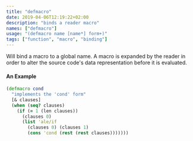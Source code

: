 ```yaml
---
title: "defmacro"
date: 2019-04-06T12:19:22+02:00
description: "binds a reader macro"
names: ["defmacro"]
usage: "(defmacro name [name*] form+)"
tags: ["function", "macro", "binding"]
---
```

Will bind a macro to a global name. A macro is expanded by the reader in order to alter the source code's data representation before it is evaluated.

#### An Example

```clojure
(defmacro cond
  "implements the 'cond' form"
  [& clauses]
  (when (seq? clauses)
    (if (= 1 (len clauses))
      (clauses 0)
      (list 'ale/if
        (clauses 0) (clauses 1)
        (cons 'cond (rest (rest clauses)))))))
```
